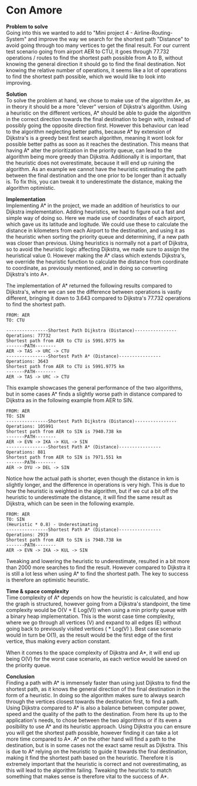# Con Amore

**Problem to solve**   
Going into this we wanted to add to "Mini project 4 - Airline-Routing-System" and improve the way we search for the shortest path "Distance" to avoid going through too many vertices to get the final result. For our current test scenario going from airport AER to CTU, it goes through 77.732 operations  / routes to find the shortest path possible from A to B, without knowing the general direction it should go to find the final destination. Not knowing the relative number of operations, it seems like a lot of operations to find the shortest path possible, which we would like to look into improving.

**Solution**   
To solve the problem at hand,  we chose to make use of the algorithm A*, as in theory it should be a more "clever" version of Dijkstra's algorithm. Using a heuristic on the different vertices, A* should be able to guide the algorithm in the correct direction towards the final destination to begin with, instead of possibly going the opposite direction first. However this behaviour can lead to the algorithm neglecting better paths, because A* by extension of Dijkstra's is a greedy best first search algorithm, meaning it wont look for possible better paths as soon as it reaches the destination. This means that having A* alter the prioritization in the priority queue, can lead to the algorithm being more greedy than Dijkstra. Additionally it is important, that the heuristic does not overestimate, because it will end up ruining the algorithm. As an example we cannot have the heuristic estimating the path between the final destination and the one prior to be longer than it actually is. To fix this, you can tweak it to underestimate the distance, making the algorithm optimistic.

**Implementation**   
Implementing A* in the project, we made an addition of heuristics to our Dijkstra implementation. Adding heuristics, we had to figure out a fast and simple way of doing so. Here we made use of coordinates of each airport, which gave us its latitude and logitude. We could use these to calculate the distance in kilometers from each Airport to the destination, and using it as the heuristic when sorting the priority queue and determining, if a new path was closer than previous. Using heuristics is normally not a part of Dijkstra, so to avoid the heuristic logic affecting Dijkstra, we made sure to assign the heuristical value 0. However making the A* class which extends Dijkstra's, we override the heuristic function to calculate the distance from coordinate to coordinate, as previously mentioned, and in doing so converting Dijkstra's into A*.

The implementation of A* returned the following results compared to Dijkstra's, where we can see the difference between operations is vastly different, bringing it down to 3.643 compared to Dijkstra's 77.732 operations to find the shortest path.
```
FROM: AER
TO: CTU

----------------Shortest Path Dijkstra (Distance)----------------
Operations: 77732
Shortest path from AER to CTU is 5991.9775 km
-------PATH--------
AER -> TAS -> URC -> CTU
----------------Shortest Path A* (Distance)----------------
Operations: 3643
Shortest path from AER to CTU is 5991.9775 km
-------PATH--------
AER -> TAS -> URC -> CTU
```
This example showcases the general performance of the two algorithms, but in some cases A* finds a slightly worse path in distance compared to Dijkstra as in the following example from AER to SIN.
```
FROM: AER
TO: SIN
----------------Shortest Path Dijkstra (Distance)----------------
Operations: 105991
Shortest path from AER to SIN is 7940.738 km
-------PATH--------
AER -> EVN -> IKA -> KUL -> SIN
----------------Shortest Path A* (Distance)----------------
Operations: 881
Shortest path from AER to SIN is 7971.551 km
-------PATH--------
AER -> DYU -> DEL -> SIN
```
Notice how the actual path is shorter, even though the distance in km is slightly longer, and the difference in operations is very high. This is due to how the heuristic is weighted in the algorithm, but if we cut a bit off the heuristic to underestimate the distance, it will find the same result as Dijkstra, which can be seen in the following example.
```
FROM: AER
TO: SIN
(Heuristic * 0.8) - Underestimating
----------------Shortest Path A* (Distance)----------------
Operations: 2919
Shortest path from AER to SIN is 7940.738 km
-------PATH--------
AER -> EVN -> IKA -> KUL -> SIN
```
Tweaking and lowering the heuristic to underestimate, resulted in a bit more than 2000 more searches to find the result. However compared to Dijkstra it is still a lot less when using A* to find the shortest path. The key to success is therefore an optimistic heuristic.

**Time & space complexity**   
Time complexity of A* depends on how the heuristic is calculated, and how the graph is structured, however going from a Dijkstra's standpoint, the time complexity would be O(V + E Log(V)) when using a min priority queue with a binary heap implementation. This is the worst case time complexity, where we go through all vertices (V) and expand to all edges (E) without going back to previously visited vertices ( * Log(V) ).
Best case scenario would in turn be O(1), as the result would be the first edge of the first vertice, thus making every action constant.

When it comes to the space complexity of Dijkstra and A*, it will end up being O(V) for the worst case scenario, as each vertice would be saved on the priority queue.

**Conclusion**   
Finding a path with A* is immensely faster than using just Dijkstra to find the shortest path, as it knows the general direction of the final destination in the form of a heuristic. In doing so the algorithm makes sure to always search through the vertices closest towards the destination first, to find a path. Using Dijkstra compared to A* is also a balance between computer power, speed and the quality of the path to the destination. From here its up to the application's needs, to chose between the two algorithms or if its even a posibility to use A* and its heuristic approach. Using Dijkstra you can ensure you will get the shortest path possible, however finding it can take a lot more time compared to A*. A* on the other hand will find a path to the destination, but is in some cases not the exact same result as Dijkstra. This is due to A* relying on the heuristic to guide it towards the final destination, making it find the shortest path based on the heuristic. Therefore it is extremely important that the heuristic is correct and not overestimating, as this will lead to the algorithm failing. Tweaking the heuristic to match something that makes sense is therefore vital to the success of A*.
